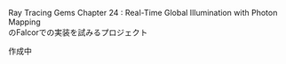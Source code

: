 
Ray Tracing Gems Chapter 24 : Real-Time Global Illumination with Photon Mapping  
のFalcorでの実装を試みるプロジェクト  

作成中  

<!--stackedit_data:
eyJoaXN0b3J5IjpbOTk1NDk1NDM2XX0=
-->